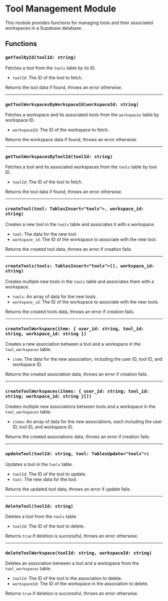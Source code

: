 # Tool Management Module

This module provides functions for managing tools and their associated workspaces in a Supabase database.

## Functions

### `getToolById(toolId: string)`

Fetches a tool from the `tools` table by its ID.

- `toolId`: The ID of the tool to fetch.

Returns the tool data if found, throws an error otherwise.

---

### `getToolWorkspacesByWorkspaceId(workspaceId: string)`

Fetches a workspace and its associated tools from the `workspaces` table by workspace ID.

- `workspaceId`: The ID of the workspace to fetch.

Returns the workspace data if found, throws an error otherwise.

---

### `getToolWorkspacesByToolId(toolId: string)`

Fetches a tool and its associated workspaces from the `tools` table by tool ID.

- `toolId`: The ID of the tool to fetch.

Returns the tool data if found, throws an error otherwise.

---

### `createTool(tool: TablesInsert<"tools">, workspace_id: string)`

Creates a new tool in the `tools` table and associates it with a workspace.

- `tool`: The data for the new tool.
- `workspace_id`: The ID of the workspace to associate with the new tool.

Returns the created tool data, throws an error if creation fails.

---

### `createTools(tools: TablesInsert<"tools">[], workspace_id: string)`

Creates multiple new tools in the `tools` table and associates them with a workspace.

- `tools`: An array of data for the new tools.
- `workspace_id`: The ID of the workspace to associate with the new tools.

Returns the created tools data, throws an error if creation fails.

---

### `createToolWorkspace(item: { user_id: string, tool_id: string, workspace_id: string })`

Creates a new association between a tool and a workspace in the `tool_workspaces` table.

- `item`: The data for the new association, including the user ID, tool ID, and workspace ID.

Returns the created association data, throws an error if creation fails.

---

### `createToolWorkspaces(items: { user_id: string; tool_id: string; workspace_id: string }[])`

Creates multiple new associations between tools and a workspace in the `tool_workspaces` table.

- `items`: An array of data for the new associations, each including the user ID, tool ID, and workspace ID.

Returns the created associations data, throws an error if creation fails.

---

### `updateTool(toolId: string, tool: TablesUpdate<"tools">)`

Updates a tool in the `tools` table.

- `toolId`: The ID of the tool to update.
- `tool`: The new data for the tool.

Returns the updated tool data, throws an error if update fails.

---

### `deleteTool(toolId: string)`

Deletes a tool from the `tools` table.

- `toolId`: The ID of the tool to delete.

Returns `true` if deletion is successful, throws an error otherwise.

---

### `deleteToolWorkspace(toolId: string, workspaceId: string)`

Deletes an association between a tool and a workspace from the `tool_workspaces` table.

- `toolId`: The ID of the tool in the association to delete.
- `workspaceId`: The ID of the workspace in the association to delete.

Returns `true` if deletion is successful, throws an error otherwise.